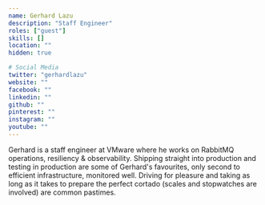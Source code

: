 ```yaml
---
name: Gerhard Lazu
description: "Staff Engineer"
roles: ["guest"]
skills: []
location: ""
hidden: true

# Social Media
twitter: "gerhardlazu"
website: ""
facebook: ""
linkedin: ""
github: ""
pinterest: ""
instagram: ""
youtube: ""
---
```

<!-- markdownlint-disable MD041-->
Gerhard is a staff engineer at VMware where he works on RabbitMQ operations, resiliency & observability. Shipping straight into production and testing in production are some of Gerhard's favourites, only second to efficient infrastructure, monitored well. Driving for pleasure and taking as long as it takes to prepare the perfect cortado (scales and stopwatches are involved) are common pastimes.